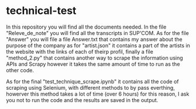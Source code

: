 # technical-test

In this repository you will find all the documents needed. In the file "Releve_de_note" you will find all the transcripts in SUP'COM.
As for the file "Answer" you will file a file Answer.txt that contains my answer about the purpose of the company as for "artist.json" it contains a part of the artists
in the website with the links of each of theirp profil, finally a file "method_2.py" that contains another way to scrape the information using APIs and Scrapy
however it takes the same amount of time to run as the other code.

As for the final "test_technique_scrape.ipynb" it contains all the code of scraping using Selenium, with different methods to by pass everthing, howerver this method
takes a lot of time (over 6 hours) for this reason, I ask you not to run the code and the results are saved in the output.

